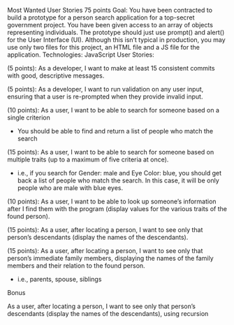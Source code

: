 Most Wanted User Stories
75 points
Goal: You have been contracted to build a prototype for a person search application for a top-secret
government project. You have been given access to an array of objects representing individuals. The 
prototype should just use prompt() and alert() for the User Interface (UI). Although this isn’t typical in 
production, you may use only two files for this project, an HTML file and a JS file for the application.
Technologies: JavaScript
User Stories:

(5 points): As a developer, I want to make at least 15 consistent commits with good, descriptive 
messages.

(5 points): As a developer, I want to run validation on any user input, ensuring that a user is re-prompted when they provide invalid input.

(10 points): As a user, I want to be able to search for someone based on a single criterion
- You should be able to find and return a list of people who match the search

(15 points): As a user, I want to be able to search for someone based on multiple traits (up to a 
maximum of five criteria at once).
- i.e., if you search for Gender: male and Eye Color: blue, you should get back a list of people who 
match the search. In this case, it will be only people who are male with blue eyes.

(10 points): As a user, I want to be able to look up someone’s information after I find them with the 
program (display values for the various traits of the found person).

(15 points): As a user, after locating a person, I want to see only that person’s descendants (display the 
names of the descendants).

(15 points): As a user, after locating a person, I want to see only that person’s immediate family 
members, displaying the names of the family members and their relation to the found person. 
- i.e., parents, spouse, siblings

Bonus

As a user, after locating a person, I want to see only that person’s descendants (display the names of the 
descendants), using recursion
